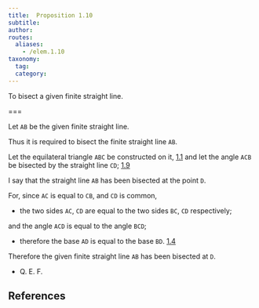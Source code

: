 ```yaml
---
title:  Proposition 1.10
subtitle:
author:
routes:
  aliases:
    - /elem.1.10
taxonomy:
  tag:
  category:
---
```


To bisect a given finite straight line.

===

Let `AB` be the given finite straight line.

Thus it is required to bisect the finite straight line `AB`.

Let the equilateral triangle `ABC` be constructed on it, [1.1] and let the angle `ACB` be bisected by the straight line `CD`; [1.9]

I say that the straight line `AB` has been bisected at the point `D`.

For, since `AC` is equal to `CB`, and `CD` is common,

- the two sides `AC`, `CD` are equal to the two sides `BC`, `CD` respectively;

and the angle `ACD` is equal to the angle `BCD`;

- therefore the base `AD` is equal to the base `BD`. [1.4]

Therefore the given finite straight line `AB` has been bisected at `D`.

- Q. E. F.

## References

[1.1]: /elem.1.3 "Book 1 - Proposition 3"
[1.4]: /elem.1.4 "Book 1 - Proposition 4"
[1.9]: /elem.1.9 "Book 1 - Proposition 9"

